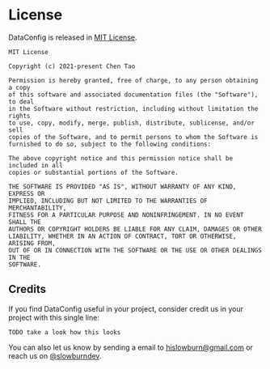 # License

DataConfig is released in [MIT License][1].

```
MIT License

Copyright (c) 2021-present Chen Tao 

Permission is hereby granted, free of charge, to any person obtaining a copy
of this software and associated documentation files (the "Software"), to deal
in the Software without restriction, including without limitation the rights
to use, copy, modify, merge, publish, distribute, sublicense, and/or sell
copies of the Software, and to permit persons to whom the Software is
furnished to do so, subject to the following conditions:

The above copyright notice and this permission notice shall be included in all
copies or substantial portions of the Software.

THE SOFTWARE IS PROVIDED "AS IS", WITHOUT WARRANTY OF ANY KIND, EXPRESS OR
IMPLIED, INCLUDING BUT NOT LIMITED TO THE WARRANTIES OF MERCHANTABILITY,
FITNESS FOR A PARTICULAR PURPOSE AND NONINFRINGEMENT. IN NO EVENT SHALL THE
AUTHORS OR COPYRIGHT HOLDERS BE LIABLE FOR ANY CLAIM, DAMAGES OR OTHER
LIABILITY, WHETHER IN AN ACTION OF CONTRACT, TORT OR OTHERWISE, ARISING FROM,
OUT OF OR IN CONNECTION WITH THE SOFTWARE OR THE USE OR OTHER DEALINGS IN THE
SOFTWARE.
```

## Credits

If you find DataConfig useful in your project, consider credit us in your project with this single line:

```
TODO take a look how this looks
```

You can also let us know by sending a email to <hislowburn@gmail.com> or reach us on [@slowburndev](https://twitter.com/slowburndev). 

[1]: https://choosealicense.com/licenses/mit/ "MIT License"